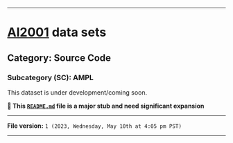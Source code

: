 
***

# [AI2001](https://github.com/seanpm2001/AI2001/) data sets

## Category: Source Code

### Subcategory (SC): AMPL

This dataset is under development/coming soon.

**🌱️ This [`README.md`](/README.md) file is a major stub and need significant expansion**

***

**File version:** `1 (2023, Wednesday, May 10th at 4:05 pm PST)`

***
